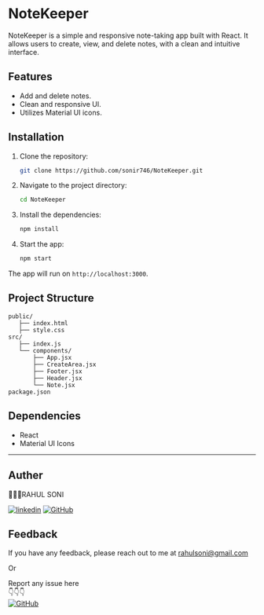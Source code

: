 # NoteKeeper

NoteKeeper is a simple and responsive note-taking app built with React. It allows users to create, view, and delete notes, with a clean and intuitive interface.

## Features

- Add and delete notes.
- Clean and responsive UI.
- Utilizes Material UI icons.

## Installation

1. Clone the repository:
   ```bash
   git clone https://github.com/sonir746/NoteKeeper.git
   ```

2. Navigate to the project directory:
   ```bash
   cd NoteKeeper
   ```

3. Install the dependencies:
   ```bash
   npm install
   ```

4. Start the app:
   ```bash
   npm start
   ```

The app will run on `http://localhost:3000`.

## Project Structure

```
public/
   ├── index.html
   ├── style.css
src/
   ├── index.js
   └── components/
       ├── App.jsx
       ├── CreateArea.jsx
       ├── Footer.jsx
       ├── Header.jsx
       └── Note.jsx
package.json
```

## Dependencies

- React
- Material UI Icons

---

## Auther

👨🏻‍💼RAHUL SONI

[![linkedin](https://img.shields.io/twitter/url?url=https%3A%2F%2Fwww.linkedin.com&style=social&logo=Linkedin&logoColor=White&label=Linkedin&labelColor=blue&color=blue&cacheSeconds=3600
)](https://www.linkedin.com/in/rahul-soni-004861227)
[![GitHub](https://img.shields.io/twitter/url?url=https%3A%2F%2Fgithub.com%2F&style=social&logo=GitHub&logoColor=Black&label=GitHub&labelColor=abcdef&color=fedcba&cacheSeconds=3600
)](https://github.com/sonir746)



## Feedback

If you have any feedback, please reach out to me at rahulsoni@gmail.com

Or

Report any issue here
<br>
👇👇👇
<br>
[![GitHub](https://img.shields.io/twitter/url?url=https%3A%2F%2Fgithub.com&style=social&logo=GitHub&label=issue&labelColor=grey&color=grey
)](https://github.com/sonir746/NoteKeeper/issues)